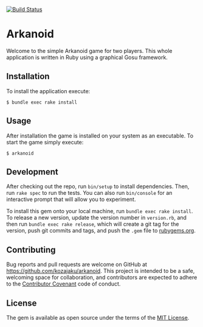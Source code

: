 [![Build Status](https://travis-ci.com/kozajaku/ruby-arkanoid.svg?token=qexzosAyQM9jnGAQRNvZ&branch=master)](https://travis-ci.com/kozajaku/ruby-arkanoid)
# Arkanoid

Welcome to the simple Arkanoid game for two players. This whole application
is written in Ruby using a graphical Gosu framework.

## Installation

To install the application execute:

    $ bundle exec rake install

## Usage

After installation the game is installed on your system as 
an executable. To start the game simply execute:
 
    $ arkanoid

## Development

After checking out the repo, run `bin/setup` to install dependencies. Then, run `rake spec` to run the tests. You can also run `bin/console` for an interactive prompt that will allow you to experiment.

To install this gem onto your local machine, run `bundle exec rake install`. To release a new version, update the version number in `version.rb`, and then run `bundle exec rake release`, which will create a git tag for the version, push git commits and tags, and push the `.gem` file to [rubygems.org](https://rubygems.org).

## Contributing

Bug reports and pull requests are welcome on GitHub at https://github.com/kozajaku/arkanoid. This project is intended to be a safe, welcoming space for collaboration, and contributors are expected to adhere to the [Contributor Covenant](http://contributor-covenant.org) code of conduct.


## License

The gem is available as open source under the terms of the [MIT License](http://opensource.org/licenses/MIT).

